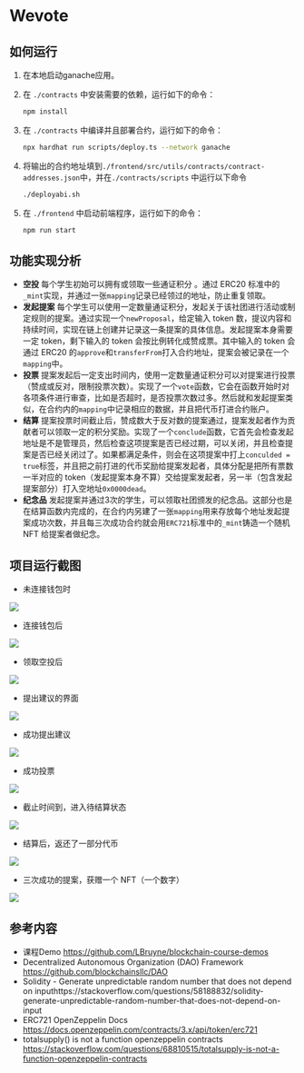 # Wevote

## 如何运行

1. 在本地启动ganache应用。

2. 在 `./contracts` 中安装需要的依赖，运行如下的命令：
    ```bash
    npm install
    ```
3. 在 `./contracts` 中编译并且部署合约，运行如下的命令：
    ```bash
    npx hardhat run scripts/deploy.ts --network ganache
    ```
4. 将输出的合约地址填到`./frontend/src/utils/contracts/contract-addresses.json`中，并在`./contracts/scripts` 中运行以下命令
    ```bash
    ./deployabi.sh
    ```
6. 在 `./frontend` 中启动前端程序，运行如下的命令：
    ```bash
    npm run start
    ```

## 功能实现分析

- **空投** 每个学生初始可以拥有或领取一些通证积分 。通过 ERC20 标准中的`_mint`实现，并通过一张`mapping`记录已经领过的地址，防止重复领取。
- **发起提案** 每个学生可以使用一定数量通证积分，发起关于该社团进行活动或制定规则的提案。通过实现一个`newProposal`，给定输入 token 数，提议内容和持续时间，实现在链上创建并记录这一条提案的具体信息。发起提案本身需要一定 token，剩下输入的 token 会按比例转化成赞成票。其中输入的 token 会通过 ERC20 的`approve`和`transferFrom`打入合约地址，提案会被记录在一个 `mapping`中。
- **投票** 提案发起后一定支出时间内，使用一定数量通证积分可以对提案进行投票（赞成或反对，限制投票次数）。实现了一个`vote`函数，它会在函数开始时对各项条件进行审查，比如是否超时，是否投票次数过多。然后就和发起提案类似，在合约内的`mapping`中记录相应的数据，并且把代币打进合约账户。
- **结算** 提案投票时间截止后，赞成数大于反对数的提案通过，提案发起者作为贡献者可以领取一定的积分奖励。实现了一个`conclude`函数，它首先会检查发起地址是不是管理员，然后检查这项提案是否已经过期，可以关闭，并且检查提案是否已经关闭过了。如果都满足条件，则会在这项提案中打上`conculded = true`标签，并且把之前打进的代币奖励给提案发起者，具体分配是把所有票数一半对应的 token（发起提案本身不算）交给提案发起者，另一半（包含发起提案部分）打入空地址`0x0000dead`。
- **纪念品** 发起提案并通过3次的学生，可以领取社团颁发的纪念品。这部分也是在结算函数内完成的，在合约内另建了一张`mapping`用来存放每个地址发起提案成功次数，并且每三次成功合约就会用`ERC721`标准中的`_mint`铸造一个随机 NFT 给提案者做纪念。

## 项目运行截图

- 未连接钱包时

![](https://raw.githubusercontent.com/ccinv/ZJU-blockchain-course-2022/main/assets/Snipaste_2022-10-25_19-29-15.png)

- 连接钱包后

![](https://raw.githubusercontent.com/ccinv/ZJU-blockchain-course-2022/main/assets/Snipaste_2022-10-25_19-29-57.png)

- 领取空投后

![](https://raw.githubusercontent.com/ccinv/ZJU-blockchain-course-2022/main/assets/Snipaste_2022-10-25_19-30-28.png)

- 提出建议的界面

![](https://raw.githubusercontent.com/ccinv/ZJU-blockchain-course-2022/main/assets/Snipaste_2022-10-25_19-31-47.png)

- 成功提出建议

![](https://raw.githubusercontent.com/ccinv/ZJU-blockchain-course-2022/main/assets/Snipaste_2022-10-25_19-32-11.png)

- 成功投票

![](https://raw.githubusercontent.com/ccinv/ZJU-blockchain-course-2022/main/assets/Snipaste_2022-10-25_19-32-52.png)

- 截止时间到，进入待结算状态

![](https://raw.githubusercontent.com/ccinv/ZJU-blockchain-course-2022/main/assets/Snipaste_2022-10-25_19-33-06.png)

- 结算后，返还了一部分代币

![](https://raw.githubusercontent.com/ccinv/ZJU-blockchain-course-2022/main/assets/Snipaste_2022-10-25_19-33-20.png)

- 三次成功的提案，获赠一个 NFT（一个数字）

![](https://raw.githubusercontent.com/ccinv/ZJU-blockchain-course-2022/main/assets/Snipaste_2022-10-25_19-36-27.png)

## 参考内容

- 课程Demo https://github.com/LBruyne/blockchain-course-demos
- Decentralized Autonomous Organization (DAO) Framework https://github.com/blockchainsllc/DAO
- Solidity - Generate unpredictable random number that does not depend on inputhttps://stackoverflow.com/questions/58188832/solidity-generate-unpredictable-random-number-that-does-not-depend-on-input
- ERC721 OpenZeppelin Docs https://docs.openzeppelin.com/contracts/3.x/api/token/erc721
- totalsupply() is not a function openzeppelin contracts https://stackoverflow.com/questions/68810515/totalsupply-is-not-a-function-openzeppelin-contracts